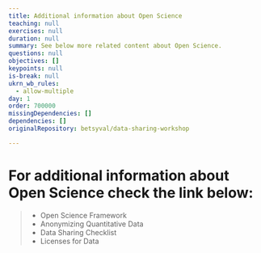 ```yaml
---
title: Additional information about Open Science
teaching: null
exercises: null
duration: null
summary: See below more related content about Open Science.
questions: null
objectives: []
keypoints: null
is-break: null
ukrn_wb_rules:
  - allow-multiple
day: 1
order: 700000
missingDependencies: []
dependencies: []
originalRepository: betsyval/data-sharing-workshop

---
```

# For additional information about Open Science check the link below:

> * Open Science Framework
> * Anonymizing Quantitative Data
> * Data Sharing Checklist
> * Licenses for Data
